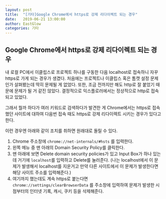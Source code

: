 ```yaml
---
layout: post
title:  "[기타]Google Chrome에서 https로 강제 리다이렉트 되는 경우"
date:   2019-06-21 13:00:00
author: EastGlow
categories: 기타
---
```


## Google Chrome에서 https로 강제 리다이렉트 되는 경우

내 로컬 PC에서 이클립스로 프로젝트 하나를 구동한 다음 localhost로 접속하니 자꾸 https로 가게 되는 경우가 생겼다. 처음에는 프로젝트나 이클립스 혹은 톰캣 설정 문제인가 살펴봤는데 딱히 문제될 게 없었다. 또한, 조금 전까지만 해도 http로 잘 붙었기 때문에 문제가 될 거 같진 않았다. 결정적으로 익스플로러에서는 정상적으로 http로 접속되고 있었다.

그래서 뭘까 하다가 여러 키워드로 검색하다가 발견한 게 Chrome에서는 https로 접속했던 사이트에 대하여 다음번 접속 때도 https로 강제 리다이렉트 시키는 경우가 있다고 한다.

이런 경우엔 아래와 같이 조치를 취하면 원래대로 돌릴 수 있다.

1. Chrome 주소창에 `chrome://net-internals/#hsts` 를 입력한다.
2. 왼쪽 메뉴 중 맨 아래의 Domain Security Policy를 클릭한다.
3. 맨 아래에 보면 Delete domain security policies가 있고 Input Box가 하나 있는데 거기에 `localhost`를 입력하고 Delete를 눌러준다. (나는 localhost에서 이 문제가 발생해서 localhost를 지운거고 만약 다른 사이트에서 이 문제가 발생한다면 해당 사이트 주소를 입력해준다.)
4. 여기까지 했는데도 계속 https로 붙는다면 `chrome://settings/clearBrowserData` 를 주소창에 입력하여 문제가 발생한 시점부터의 인터넷 기록, 캐시, 쿠키 등을 삭제해준다.

